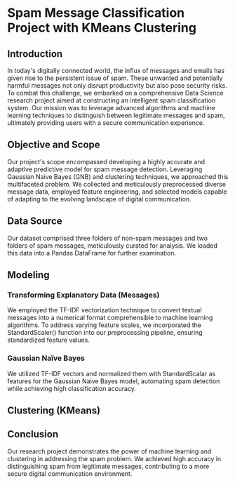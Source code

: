# Spam Message Classification Project with KMeans Clustering

## Introduction

In today's digitally connected world, the influx of messages and emails has given rise to the persistent issue of spam. These unwanted and potentially harmful messages not only disrupt productivity but also pose security risks. To combat this challenge, we embarked on a comprehensive Data Science research project aimed at constructing an intelligent spam classification system. Our mission was to leverage advanced algorithms and machine learning techniques to distinguish between legitimate messages and spam, ultimately providing users with a secure communication experience.

## Objective and Scope

Our project's scope encompassed developing a highly accurate and adaptive predictive model for spam message detection. Leveraging Gaussian Naive Bayes (GNB) and clustering techniques, we approached this multifaceted problem. We collected and meticulously preprocessed diverse message data, employed feature engineering, and selected models capable of adapting to the evolving landscape of digital communication.

## Data Source

Our dataset comprised three folders of non-spam messages and two folders of spam messages, meticulously curated for analysis. We loaded this data into a Pandas DataFrame for further examination.

## Modeling

### Transforming Explanatory Data (Messages)

We employed the TF-IDF vectorization technique to convert textual messages into a numerical format comprehensible to machine learning algorithms. To address varying feature scales, we incorporated the StandardScaler() function into our preprocessing pipeline, ensuring standardized feature values.

### Gaussian Naïve Bayes

We utilized TF-IDF vectors and normalized them with StandardScalar as features for the Gaussian Naive Bayes model, automating spam detection while achieving high classification accuracy.

## Clustering (KMeans)


## Conclusion

Our research project demonstrates the power of machine learning and clustering in addressing the spam problem. We achieved high accuracy in distinguishing spam from legitimate messages, contributing to a more secure digital communication environment.
